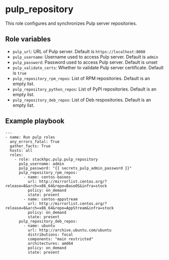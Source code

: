 pulp_repository
=======

This role configures and synchronizes Pulp server repositories.

Role variables
--------------

* `pulp_url`: URL of Pulp server. Default is `https://localhost:8080`
* `pulp_username`: Username used to access Pulp server. Default is `admin`
* `pulp_password`: Password used to access Pulp server. Default is unset
* `pulp_validate_certs`: Whether to validate Pulp server certificate. Default is `true`
* `pulp_repository_rpm_repos`: List of RPM repositories. Default is an empty list.
* `pulp_repository_python_repos`: List of PyPI repositories. Default is an empty list.
* `pulp_repository_deb_repos`: List of Deb respositories. Default is an empty list.

Example playbook
----------------

```
---
- name: Run pulp roles
  any_errors_fatal: True
  gather_facts: True
  hosts: all
  roles:
    - role: stackhpc.pulp.pulp_repository
      pulp_username: admin
      pulp_password: "{{ secrets_pulp_admin_password }}"
      pulp_repository_rpm_repos:
        - name: centos-baseos
          url: http://mirrorlist.centos.org/?release=8&arch=x86_64&repo=BaseOS&infra=stock
          policy: on_demand
          state: present
        - name: centos-appstream
          url: http://mirrorlist.centos.org/?release=8&arch=x86_64&repo=AppStream&infra=stock
          policy: on_demand
          state: present
      pulp_repository_deb_repos:
        - name: ubuntu
          url: http://archive.ubuntu.com/ubuntu
          distributions: focal
          components: "main restricted"
          architectures: amd64
          policy: on_demand
          state: present
```

